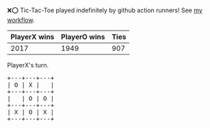 :x::o: Tic-Tac-Toe played indefinitely by github action runners! See [my workflow](.github/workflows/play.yaml).

|PlayerX wins|PlayerO wins|Ties|
|-|-|-|
|2017|1949|907|

PlayerX's turn.

<pre>
+---+---+---+
| O | X |   |
+---+---+---+
|   | O | O |
+---+---+---+
| X | O | X |
+---+---+---+
</pre>